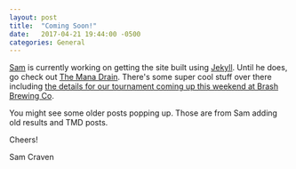```yaml
---
layout: post
title:  "Coming Soon!"
date:   2017-04-21 19:44:00 -0500
categories: General
---
```

[Sam](https://twitter.com/thecravenone) is currently working on getting the site built using [Jekyll](https://jekyllrb.com). Until he does, go check out [The Mana Drain](http://themanadrain.com/). There's some super cool stuff over there including [the details for our tournament coming up this weekend at Brash Brewing Co](http://themanadrain.com/topic/1134/4-23-17-houston-texas-100-proxy-vintage-at-brash-brewing-co-akh-allowed).

You might see some older posts popping up. Those are from Sam adding old results and TMD posts.

Cheers!

Sam Craven
